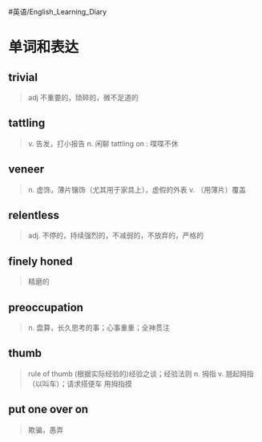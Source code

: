 #英语/English_Learning_Diary 
# 单词和表达
## trivial
> adj
> 	不重要的，琐碎的，微不足道的

## tattling 
> v.
> 	告发，打小报告
> n.
> 	闲聊
> tattling on : 喋喋不休

## veneer
> n.
> 	虚饰，薄片镶饰（尤其用于家具上），虚假的外表
> v.
> 	（用薄片）覆盖

## relentless
> adj.
> 	不停的，持续强烈的，不减弱的，不放弃的，严格的

## finely honed
> 精磨的

## preoccupation
> n.
> 	盘算，长久思考的事；心事重重；全神贯注

## thumb
>rule of thumb (根据实际经验的)经验之谈；经验法则
> n.
> 	拇指
> v.
> 	翘起拇指（以叫车）；请求搭便车
> 	用拇指摸

## put one over on
> 欺骗，愚弄